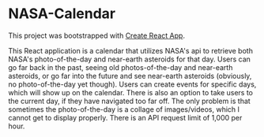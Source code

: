 # NASA-Calendar

This project was bootstrapped with [Create React App](https://github.com/facebook/create-react-app).

This React application is a calendar that utilizes NASA's api to retrieve both NASA's photo-of-the-day and near-earth asteroids for that day. Users can go far back in the past, seeing old photos-of-the-day and near-earth asteroids, or go far into the future and see near-earth asteroids (obviously, no photo-of-the-day yet though). Users can create events for specific days, which will show up on the calendar. There is also an option to take users to the current day, if they have navigated too far off. The only problem is that sometimes the photo-of-the-day is a collage of images/videos, which I cannot get to display properly. There is an API request limit of 1,000 per hour.

